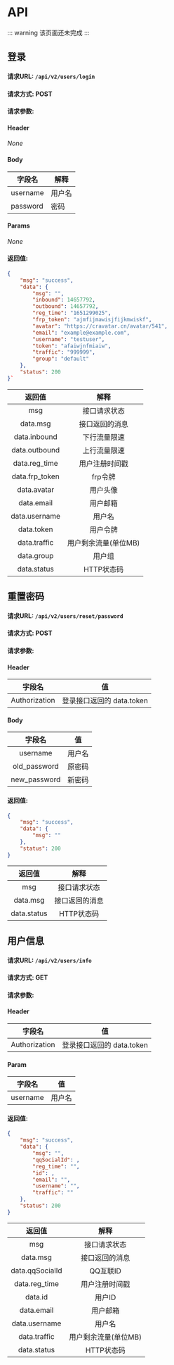 # API

::: warning
该页面还未完成
:::

## 登录

#### 请求URL: `/api/v2/users/login`
#### 请求方式: **POST**
#### 请求参数:

#### Header
*None*

#### Body
| 字段名 | 解释 |
| ---- | ---- |
| username | 用户名 |
| password | 密码 |

#### **Params**
*None*

#### 返回值:
```json
{
    "msg": "success",
    "data": {
        "msg": "",
        "inbound": 14657792,
        "outbound": 14657792,
        "reg_time": "1651299025",
        "frp_token": "ajmfijmawisjfijkmwiskf",
        "avatar": "https://cravatar.cn/avatar/541",
        "email": "example@example.com",
        "username": "testuser",
        "token": "afaiwjnfmiaiw",
        "traffic": "999999",
        "group": "default"
    },
    "status": 200
}` 
```



|  返回值              |       解释  	      |
| :------------:     | :------------------: |
|      msg           |     接口请求状态         |
|    data.msg    |    接口返回的消息        |
|  data.inbound  |  下行流量限速 |
| data.outbound   |   上行流量限速 |
| data.reg_time   |    用户注册时间戳        |
| data.frp_token  |       frp令牌          |
|  data.avatar    |       用户头像       |
|   data.email    |       用户邮箱       |
| data.username   |        用户名        |
|   data.token    |       用户令牌       |
|  data.traffic   | 用户剩余流量(单位MB)   |
|   data.group    |        用户组        |
|  data.status    |      HTTP状态码      |

## 重置密码

#### 请求URL: `/api/v2/users/reset/password`
#### 请求方式: **POST**
#### 请求参数:

#### Header
| 字段名 | 值 |
| :-: | :-: |
| Authorization | 登录接口返回的 data.token |

#### Body
|    字段名     |              值               |
| :-----------: | :---------------------------: |
|    username     |           用户名            |
|    old_password     |           原密码            |
|    new_password     |           新密码            |

#### 返回值:
```json
{
    "msg": "success",
    "data": {
        "msg": ""
    },
    "status": 200
}
```

|  返回值              |       解释  	      |
| :------------:     | :------------------: |
|      msg           |     接口请求状态         |
|    data.msg    |    接口返回的消息        |
|  data.status    |      HTTP状态码      |

## 用户信息

#### 请求URL: `/api/v2/users/info`
#### 请求方式: **GET**
#### 请求参数:

#### Header
| 字段名 | 值 |
| :-: | :-: |
| Authorization | 登录接口返回的 data.token |

#### Param
|    字段名     |              值               |
| :-----------: | :---------------------------: |
|    username     |           用户名            |

#### 返回值:
```json
{
    "msg": "success",
    "data": {
        "msg": "",
        "qqSocialId": ,
        "reg_time": "",
        "id": ,
        "email": "",
        "username": "",
        "traffic": ""
    },
    "status": 200
}
```

|  返回值              |       解释  	      |
| :------------:     | :------------------: |
|      msg           |     接口请求状态         |
|    data.msg    |    接口返回的消息        |
|  data.qqSocialId  | QQ互联ID |
| data.reg_time | 用户注册时间戳 |
| data.id |    用户ID    |
| data.email |   用户邮箱 |
| data.username |       用户名       |
| data.traffic |       用户剩余流量(单位MB)       |
|  data.status    |      HTTP状态码      |
